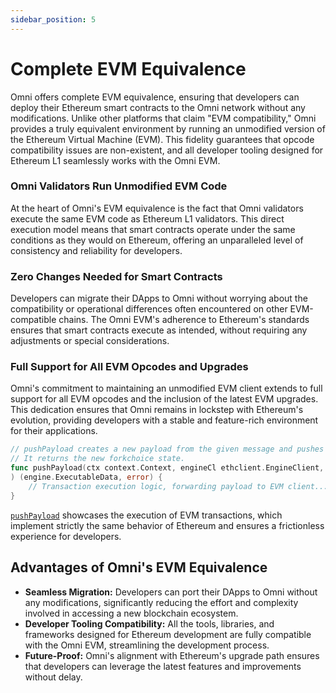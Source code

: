 ```yaml
---
sidebar_position: 5
---
```


# Complete EVM Equivalence

Omni offers complete EVM equivalence, ensuring that developers can deploy their Ethereum smart contracts to the Omni network without any modifications. Unlike other platforms that claim "EVM compatibility," Omni provides a truly equivalent environment by running an unmodified version of the Ethereum Virtual Machine (EVM). This fidelity guarantees that opcode compatibility issues are non-existent, and all developer tooling designed for Ethereum L1 seamlessly works with the Omni EVM.

### Omni Validators Run Unmodified EVM Code

At the heart of Omni's EVM equivalence is the fact that Omni validators execute the same EVM code as Ethereum L1 validators. This direct execution model means that smart contracts operate under the same conditions as they would on Ethereum, offering an unparalleled level of consistency and reliability for developers.

### Zero Changes Needed for Smart Contracts

Developers can migrate their DApps to Omni without worrying about the compatibility or operational differences often encountered on other EVM-compatible chains. The Omni EVM's adherence to Ethereum's standards ensures that smart contracts execute as intended, without requiring any adjustments or special considerations.

### Full Support for All EVM Opcodes and Upgrades

Omni's commitment to maintaining an unmodified EVM client extends to full support for all EVM opcodes and the inclusion of the latest EVM upgrades. This dedication ensures that Omni remains in lockstep with Ethereum's evolution, providing developers with a stable and feature-rich environment for their applications.

```go
// pushPayload creates a new payload from the given message and pushes it to the execution client.
// It returns the new forkchoice state.
func pushPayload(ctx context.Context, engineCl ethclient.EngineClient, msg *types.MsgExecutionPayload,
) (engine.ExecutableData, error) {
    // Transaction execution logic, forwarding payload to EVM client...
}
```

[`pushPayload`](https://github.com/omni-network/omni/blob/0f09c724ac941afc45c5f7eb1ed1a773f51dac81/halo/evmengine/keeper/msg_server.go#L116) showcases the execution of EVM transactions, which implement strictly the same behavior of Ethereum and ensures a frictionless experience for developers.

## Advantages of Omni's EVM Equivalence

- **Seamless Migration:** Developers can port their DApps to Omni without any modifications, significantly reducing the effort and complexity involved in accessing a new blockchain ecosystem.
- **Developer Tooling Compatibility:** All the tools, libraries, and frameworks designed for Ethereum development are fully compatible with the Omni EVM, streamlining the development process.
- **Future-Proof:** Omni's alignment with Ethereum's upgrade path ensures that developers can leverage the latest features and improvements without delay.
